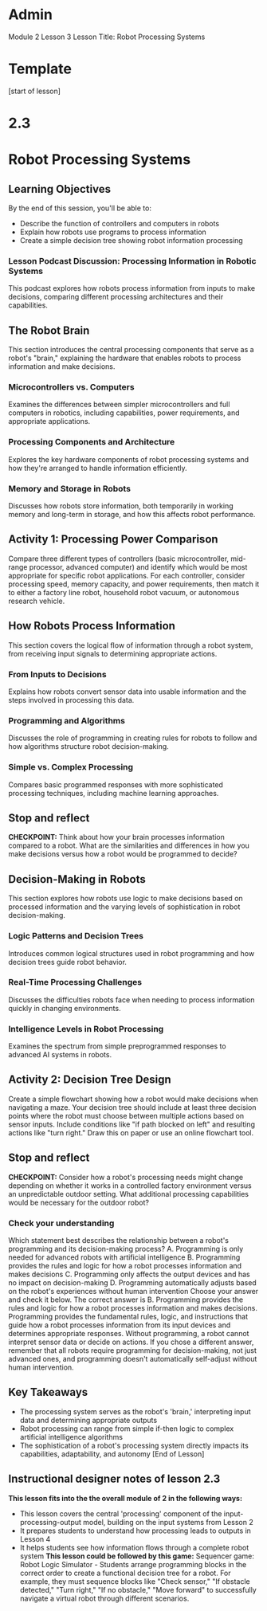 
# Admin
Module 2
Lesson 3
Lesson Title: Robot Processing Systems
# Template
[start of lesson]
# 2.3
# Robot Processing Systems
## Learning Objectives
By the end of this session, you'll be able to:
- Describe the function of controllers and computers in robots
- Explain how robots use programs to process information
- Create a simple decision tree showing robot information processing
### Lesson Podcast Discussion: Processing Information in Robotic Systems
This podcast explores how robots process information from inputs to make decisions, comparing different processing architectures and their capabilities.
## The Robot Brain
This section introduces the central processing components that serve as a robot's "brain," explaining the hardware that enables robots to process information and make decisions.
### Microcontrollers vs. Computers
Examines the differences between simpler microcontrollers and full computers in robotics, including capabilities, power requirements, and appropriate applications.
### Processing Components and Architecture
Explores the key hardware components of robot processing systems and how they're arranged to handle information efficiently.
### Memory and Storage in Robots
Discusses how robots store information, both temporarily in working memory and long-term in storage, and how this affects robot performance.
## **Activity 1: Processing Power Comparison**
Compare three different types of controllers (basic microcontroller, mid-range processor, advanced computer) and identify which would be most appropriate for specific robot applications. For each controller, consider processing speed, memory capacity, and power requirements, then match it to either a factory line robot, household robot vacuum, or autonomous research vehicle.
## How Robots Process Information
This section covers the logical flow of information through a robot system, from receiving input signals to determining appropriate actions.
### From Inputs to Decisions
Explains how robots convert sensor data into usable information and the steps involved in processing this data.
### Programming and Algorithms
Discusses the role of programming in creating rules for robots to follow and how algorithms structure robot decision-making.
### Simple vs. Complex Processing
Compares basic programmed responses with more sophisticated processing techniques, including machine learning approaches.
## Stop and reflect

**CHECKPOINT:** Think about how your brain processes information compared to a robot. What are the similarities and differences in how you make decisions versus how a robot would be programmed to decide?

## Decision-Making in Robots
This section explores how robots use logic to make decisions based on processed information and the varying levels of sophistication in robot decision-making.
### Logic Patterns and Decision Trees
Introduces common logical structures used in robot programming and how decision trees guide robot behavior.
### Real-Time Processing Challenges
Discusses the difficulties robots face when needing to process information quickly in changing environments.
### Intelligence Levels in Robot Processing
Examines the spectrum from simple preprogrammed responses to advanced AI systems in robots.
## **Activity 2: Decision Tree Design**
Create a simple flowchart showing how a robot would make decisions when navigating a maze. Your decision tree should include at least three decision points where the robot must choose between multiple actions based on sensor inputs. Include conditions like "if path blocked on left" and resulting actions like "turn right." Draw this on paper or use an online flowchart tool.
## Stop and reflect

**CHECKPOINT:** Consider how a robot's processing needs might change depending on whether it works in a controlled factory environment versus an unpredictable outdoor setting. What additional processing capabilities would be necessary for the outdoor robot?

### **Check your understanding**
Which statement best describes the relationship between a robot's programming and its decision-making process?
A. Programming is only needed for advanced robots with artificial intelligence
B. Programming provides the rules and logic for how a robot processes information and makes decisions
C. Programming only affects the output devices and has no impact on decision-making
D. Programming automatically adjusts based on the robot's experiences without human intervention
Choose your answer and check it below.
The correct answer is B. Programming provides the rules and logic for how a robot processes information and makes decisions. Programming provides the fundamental rules, logic, and instructions that guide how a robot processes information from its input devices and determines appropriate responses. Without programming, a robot cannot interpret sensor data or decide on actions. If you chose a different answer, remember that all robots require programming for decision-making, not just advanced ones, and programming doesn't automatically self-adjust without human intervention.
## Key Takeaways
- The processing system serves as the robot's 'brain,' interpreting input data and determining appropriate outputs
- Robot processing can range from simple if-then logic to complex artificial intelligence algorithms
- The sophistication of a robot's processing system directly impacts its capabilities, adaptability, and autonomy
[End of Lesson]
## Instructional designer notes of lesson 2.3
**This lesson fits into the the overall module of 2 in the following ways:**
- This lesson covers the central 'processing' component of the input-processing-output model, building on the input systems from Lesson 2
- It prepares students to understand how processing leads to outputs in Lesson 4
- It helps students see how information flows through a complete robot system
**This lesson could be followed by this game:**
Sequencer game: Robot Logic Simulator - Students arrange programming blocks in the correct order to create a functional decision tree for a robot. For example, they must sequence blocks like "Check sensor," "If obstacle detected," "Turn right," "If no obstacle," "Move forward" to successfully navigate a virtual robot through different scenarios.
